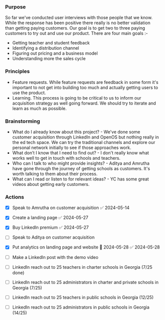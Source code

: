 ### Purpose

So far we've conducted user interviews with those people that we know. While the response has been positive there really is no better validation than getting paying customers. Our goal is to get two to three paying customers to try out and use our product. There are four main goals :-
- Getting teacher and student feedback
- Identifying a distribution channel
- Figuring out pricing and a business model
- Understanding more the sales cycle

### Principles 
- Feature requests. While feature requests are feedback in some form it's important to not get into building too much and actually getting users to use the product. 
- Learning. This process is going to be critical to us to inform our acquisition strategy as well going forward. We should try to iterate and learn as much as possible. 

### Brainstorming
- What do I already know about this project? - We've done some customer acquisition through LinkedIn and OpenOS but nothing really in the ed tech space. We can try the traditional channels and explore our personal network initially to see if those approaches work.
- What don’t I know that I need to find out? - I don't really know what works well to get in touch with schools and teachers.
- Who can I talk to who might provide insights? - Aditya and Amrutha have gone through the journey of getting schools as customers. It's worth talking to them about their process.
- What can I read or listen to for relevant ideas? - YC has some great videos about getting early customers. 

### Actions
- [x] Speak to Amrutha on customer acquisition ✅ 2024-05-14
- [x] Create a landing page ✅ 2024-05-27
- [x] Buy LinkedIn premium ✅ 2024-05-27
- [ ] Speak to Aditya on customer acquisition
- [x] Put analytics on landing page and website 📅 2024-05-28 ✅ 2024-05-28
- [ ] Make a LinkedIn post with the demo video
- [ ] LinkedIn reach out to 25 teachers in charter schools in Georgia (7/25 done)
- [ ] LinkedIn reach out to 25 administrators in charter and private schools in Georgia (7/25)
- [ ] LinkedIn reach out to 25 teachers in public schools in Georgia (12/25)
- [ ] LinkedIn reach out to 25 administrators in public schools in Georgia (14/25)


